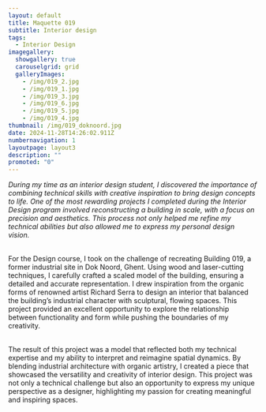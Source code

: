 ```yaml
---
layout: default
title: Maquette 019
subtitle: Interior design
tags:
  - Interior Design
imagegallery:
  showgallery: true
  carouselgrid: grid
  galleryImages:
    - /img/019_2.jpg
    - /img/019_1.jpg
    - /img/019_3.jpg
    - /img/019_6.jpg
    - /img/019_5.jpg
    - /img/019_4.jpg
thumbnail: /img/019_doknoord.jpg
date: 2024-11-28T14:26:02.911Z
numbernavigation: 1
layoutpage: layout3
description: ""
promoted: "0"
---
```

*During my time as an interior design student, I discovered the importance of combining technical skills with creative inspiration to bring design concepts to life. One of the most rewarding projects I completed during the Interior Design program involved reconstructing a building in scale, with a focus on precision and aesthetics. This process not only helped me refine my technical abilities but also allowed me to express my personal design vision.*

\
For the Design course, I took on the challenge of recreating Building 019, a former industrial site in Dok Noord, Ghent. Using wood and laser-cutting techniques, I carefully crafted a scaled model of the building, ensuring a detailed and accurate representation. I drew inspiration from the organic forms of renowned artist Richard Serra to design an interior that balanced the building’s industrial character with sculptural, flowing spaces. This project provided an excellent opportunity to explore the relationship between functionality and form while pushing the boundaries of my creativity.

\
The result of this project was a model that reflected both my technical expertise and my ability to interpret and reimagine spatial dynamics. By blending industrial architecture with organic artistry, I created a piece that showcased the versatility and creativity of interior design. This project was not only a technical challenge but also an opportunity to express my unique perspective as a designer, highlighting my passion for creating meaningful and inspiring spaces.